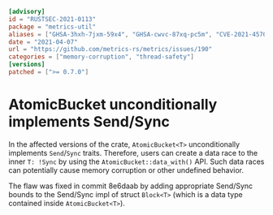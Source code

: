 ```toml
[advisory]
id = "RUSTSEC-2021-0113"
package = "metrics-util"
aliases = ["GHSA-3hxh-7jxm-59x4", "GHSA-cwvc-87xq-pc5m", "CVE-2021-45704"]
date = "2021-04-07"
url = "https://github.com/metrics-rs/metrics/issues/190"
categories = ["memory-corruption", "thread-safety"]
[versions]
patched = [">= 0.7.0"]
```

# AtomicBucket<T> unconditionally implements Send/Sync

In the affected versions of the crate, `AtomicBucket<T>` unconditionally implements `Send`/`Sync` traits. Therefore, users can create a data race to the inner
`T: !Sync` by using the `AtomicBucket::data_with()` API.
Such data races can potentially cause memory corruption or other undefined behavior.

The flaw was fixed in commit 8e6daab by adding appropriate Send/Sync bounds to the Send/Sync impl of struct `Block<T>` (which is a data type contained inside `AtomicBucket<T>`).
